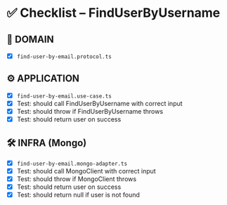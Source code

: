# ✅ Checklist – FindUserByUsername

## 🧩 DOMAIN

- [x] `find-user-by-email.protocol.ts`

## ⚙️ APPLICATION

- [x] `find-user-by-email.use-case.ts`
- [x] Test: should call FindUserByUsername with correct input
- [x] Test: should throw if FindUserByUsername throws
- [x] Test: should return user on success

## 🛠️ INFRA (Mongo)

- [x] `find-user-by-email.mongo-adapter.ts`
- [x] Test: should call MongoClient with correct input
- [x] Test: should throw if MongoClient throws
- [x] Test: should return user on success
- [x] Test: should return null if user is not found
